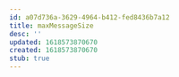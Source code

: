 ```yaml
---
id: a07d736a-3629-4964-b412-fed8436b7a12
title: maxMessageSize
desc: ''
updated: 1618573870670
created: 1618573870670
stub: true
---
```


